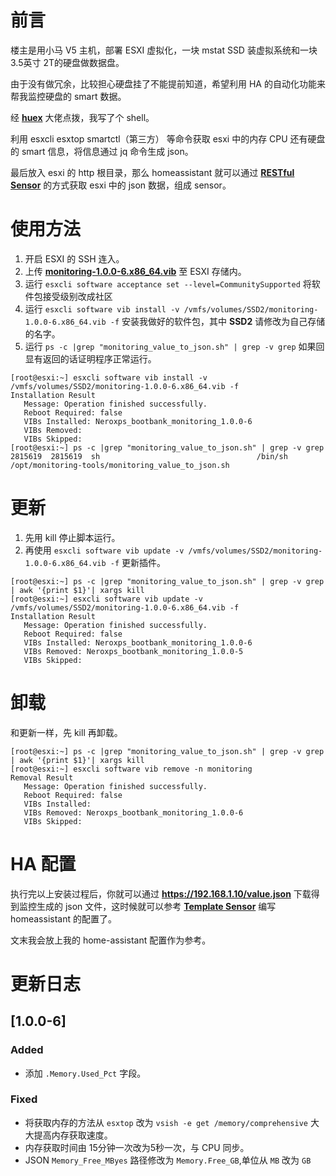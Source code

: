 # 前言

楼主是用小马 V5 主机，部署 ESXI 虚拟化，一块 mstat SSD 装虚拟系统和一块 3.5英寸 2T的硬盘做数据盘。

由于没有做冗余，比较担心硬盘挂了不能提前知道，希望利用 HA 的自动化功能来帮我监控硬盘的 smart 数据。

经 **[huex](https://bbs.hassbian.com/?2026)** 大佬点拨，我写了个 shell。

利用 esxcli esxtop smartctl（第三方） 等命令获取 esxi 中的内存 CPU 还有硬盘的 smart 信息，将信息通过 jq 命令生成 json。

最后放入 esxi 的 http 根目录，那么 homeassistant 就可以通过  **[RESTful Sensor](https://www.home-assistant.io/components/sensor.rest/)**  的方式获取 esxi 中的 json 数据，组成 sensor。

# 使用方法

1. 开启 ESXI 的 SSH 连入。
2. 上传 **[monitoring-1.0.0-6.x86_64.vib](https://raw.githubusercontent.com/neroxps/esxi_monitor_to_json/master/monitor/build/monitoring-1.0.0-6.x86_64.vib)** 至 ESXI 存储内。
3. 运行 `esxcli software acceptance set --level=CommunitySupported` 将软件包接受级别改成社区
4. 运行 `esxcli software vib install -v /vmfs/volumes/SSD2/monitoring-1.0.0-6.x86_64.vib -f` 安装我做好的软件包，其中 **SSD2** 请修改为自己存储的名字。
5. 运行 `ps -c |grep "monitoring_value_to_json.sh" | grep -v grep` 如果回显有返回的话证明程序正常运行。

```
[root@esxi:~] esxcli software vib install -v /vmfs/volumes/SSD2/monitoring-1.0.0-6.x86_64.vib -f
Installation Result
   Message: Operation finished successfully.
   Reboot Required: false
   VIBs Installed: Neroxps_bootbank_monitoring_1.0.0-6
   VIBs Removed: 
   VIBs Skipped:
[root@esxi:~] ps -c |grep "monitoring_value_to_json.sh" | grep -v grep
2815619  2815619  sh                                   /bin/sh /opt/monitoring-tools/monitoring_value_to_json.sh
```

# 更新

1. 先用 kill 停止脚本运行。
2. 再使用 `esxcli software vib update -v /vmfs/volumes/SSD2/monitoring-1.0.0-6.x86_64.vib -f` 更新插件。

```
[root@esxi:~] ps -c |grep "monitoring_value_to_json.sh" | grep -v grep | awk '{print $1}'| xargs kill
[root@esxi:~] esxcli software vib update -v /vmfs/volumes/SSD2/monitoring-1.0.0-6.x86_64.vib -f
Installation Result
   Message: Operation finished successfully.
   Reboot Required: false
   VIBs Installed: Neroxps_bootbank_monitoring_1.0.0-6
   VIBs Removed: Neroxps_bootbank_monitoring_1.0.0-5
   VIBs Skipped: 
```

# 卸载

和更新一样，先 kill 再卸载。

```
[root@esxi:~] ps -c |grep "monitoring_value_to_json.sh" | grep -v grep | awk '{print $1}'| xargs kill
[root@esxi:~] esxcli software vib remove -n monitoring
Removal Result
   Message: Operation finished successfully.
   Reboot Required: false
   VIBs Installed: 
   VIBs Removed: Neroxps_bootbank_monitoring_1.0.0-6
   VIBs Skipped:
```

# HA 配置

执行完以上安装过程后，你就可以通过  **https://192.168.1.10/value.json** 下载得到监控生成的 json 文件，这时候就可以参考 **[Template Sensor](https://www.home-assistant.io/components/sensor.template/)** 编写 homeassistant 的配置了。

文末我会放上我的 home-assistant 配置作为参考。

# 更新日志

## [1.0.0-6]
### Added
- 添加 `.Memory.Used_Pct` 字段。

### Fixed
- 将获取内存的方法从 `esxtop` 改为 `vsish -e get /memory/comprehensive` 大大提高内存获取速度。
- 内存获取时间由 15分钟一次改为5秒一次，与 CPU 同步。
- JSON `Memory_Free_MByes` 路径修改为 `Memory.Free_GB`,单位从 `MB` 改为 `GB`
